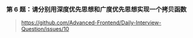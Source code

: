 ### 第 6 题：请分别用深度优先思想和广度优先思想实现一个拷贝函数

> https://github.com/Advanced-Frontend/Daily-Interview-Question/issues/10